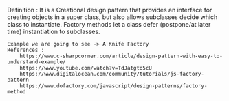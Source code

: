 Definition : 
    It is a Creational design pattern that provides an interface for creating objects in a super class, but also allows subclasses decide which class to instantiate. Factory methods let a class defer (postpone/at later time) instantiation to subclasses.
    
    Example we are going to see -> A Knife Factory
    References : 
        https://www.c-sharpcorner.com/article/design-pattern-with-easy-to-understand-example/
        https://www.youtube.com/watch?v=TdJatgto5cU
        https://www.digitalocean.com/community/tutorials/js-factory-pattern
        https://www.dofactory.com/javascript/design-patterns/factory-method
        
    
